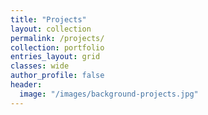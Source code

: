 ```yaml
---
title: "Projects"
layout: collection
permalink: /projects/
collection: portfolio
entries_layout: grid
classes: wide
author_profile: false
header:
  image: "/images/background-projects.jpg"
---
```


